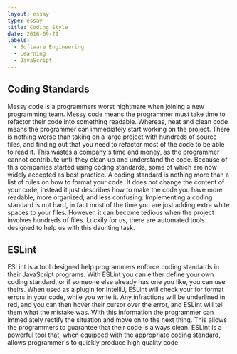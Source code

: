 ```yaml
---
layout: essay
type: essay
title: Coding Style
date: 2016-09-21
labels:
  - Software Engineering
  - Learning
  - JavaScript
---
```

## Coding Standards

Messy code is a programmers worst nightmare when joining a new programming team. Messy code means the programmer must take time to refactor their code into something readable. Whereas, neat and clean code means the programmer can immediately start working on the project. There is nothing worse than taking on a large project with hundreds of source files, and finding out that you need to refactor most of the code to be able to read it. This wastes a company's time and money, as the programmer cannot contribute until they clean up and understand the code. Because of this companies started using coding standards, some of which are now widely accepted as best practice. A coding standard is nothing more than a list of rules on how to format your code. It does not change the content of your code, instead it just describes how to make the code you have more readable, more organized, and less confusing. Implementing a coding standard is not hard, in fact most of the time you are just adding extra white spaces to your files. However, it can become tedious when the project involves hundreds of files. Luckily for us, there are automated tools designed to help us with this daunting task.

## ESLint

ESLint is a tool designed help programmers enforce coding standards in their JavaScript programs. With ESLint you can either define your own coding standard, or if someone else already has one you like, you can use theirs. When used as a plugin for IntelliJ, ESLint will check your for format errors in your code, while you write it. Any infractions will be underlined in red, and you can then hover their cursor over the error, and ESLint will tell them what the mistake was. With this information the programmer can immediately rectify the situation and move on to the next thing. This allows the programmers to guarantee that their code is always clean. ESLint is a powerful tool that, when equipped with the appropriate coding standard, allows programmer's to quickly produce high quality code.
